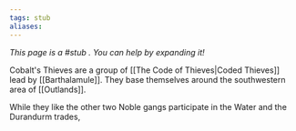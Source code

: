 ```yaml
---
tags: stub
aliases:
---
```


*This page is a #stub . You can help by expanding it!*

Cobalt's Thieves are a group of [[The Code of Thieves|Coded Thieves]] lead by [[Barthalamule]]. They base themselves around the southwestern area of [[Outlands]].

While they like the other two Noble gangs participate in the Water and the Durandurm trades, 